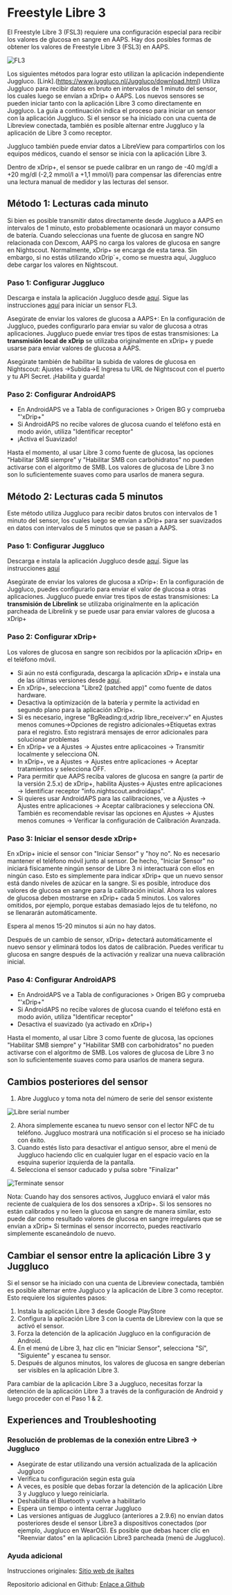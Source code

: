 # **Freestyle Libre 3**

El Freestyle Libre 3 (FSL3) requiere una configuración especial para recibir los valores de glucosa en sangre en AAPS. Hay dos posibles formas de obtener los valores de Freestyle Libre 3 (FSL3) en AAPS.

![FL3](https://github.com/blaqone/AndroidAPSdocs/assets/37814299/d912c1d3-06d2-4b58-ad7c-025ca1980fae)


Los siguientes métodos para lograr esto utilizan la aplicación independiente Juggluco. [Link].(https://www.juggluco.nl/Juggluco/download.html) Utiliza Juggluco para recibir datos en bruto en intervalos de 1 minuto del sensor, los cuales luego se envían a xDrip+ o AAPS. Los nuevos sensores se pueden iniciar tanto con la aplicación Libre 3 como directamente en Juggluco. La guía a continuación indica el proceso para iniciar un sensor con la aplicación Juggluco. Si el sensor se ha iniciado con una cuenta de Libreview conectada, también es posible alternar entre Juggluco y la aplicación de Libre 3 como receptor.

Juggluco también puede enviar datos a LibreView para compartirlos con los equipos médicos, cuando el sensor se inicia con la aplicación Libre 3.

Dentro de xDrip+, el sensor se puede calibrar en un rango de -40 mg/dl a +20 mg/dl (-2,2 mmol/l a +1,1 mmol/l) para compensar las diferencias entre una lectura manual de medidor y las lecturas del sensor.

## Método 1: Lecturas cada minuto
Si bien es posible transmitir datos directamente desde Juggluco a AAPS en intervalos de 1 minuto, esto probablemente ocasionará un mayor consumo de batería. Cuando seleccionas una fuente de glucosa en sangre NO relacionada con Dexcom, AAPS no carga los valores de glucosa en sangre en Nightscout. Normalmente, xDrip+ se encarga de esta tarea. Sin embargo, si no estás utilizando xDrip`+, como se muestra aquí, Juggluco debe cargar los valores en Nightscout.

### Paso 1: Configurar Juggluco
Descarga e instala la aplicación Juggluco desde [aquí](https://www.juggluco.nl/Juggluco/download.html). Sigue las instrucciones [aquí](https://www.juggluco.nl/Juggluco/libre3/) para iniciar un sensor FL3.

Asegúrate de enviar los valores de glucosa a AAPS+: En la configuración de Juggluco, puedes configurarlo para enviar su valor de glucosa a otras aplicaciones. Juggluco puede enviar tres tipos de estas transmisiones: La **transmisión local de xDrip** se utilizaba originalmente en xDrip+ y puede usarse para enviar valores de glucosa a AAPS.

Asegúrate también de habilitar la subida de valores de glucosa en Nightscout: Ajustes ->Subida->E Ingresa tu URL de Nightscout con el puerto y tu API Secret. ¡Habilita y guarda!

### Paso 2: Configurar AndroidAPS

- En AndroidAPS ve a Tabla de configuraciones > Origen BG y comprueba "'xDrip+"
- Si AndroidAPS no recibe valores de glucosa cuando el teléfono está en modo avión, utiliza "Identificar receptor"
- ¡Activa el Suavizado!

Hasta el momento, al usar Libre 3 como fuente de glucosa, las opciones "Habilitar SMB siempre" y "Habilitar SMB con carbohidratos" no pueden activarse con el algoritmo de SMB. Los valores de glucosa de Libre 3 no son lo suficientemente suaves como para usarlos de manera segura.


## Método 2: Lecturas cada 5 minutos
Este método utiliza Juggluco para recibir datos brutos con intervalos de 1 minuto del sensor, los cuales luego se envían a xDrip+ para ser suavizados en datos con intervalos de 5 minutos que se pasan a AAPS.

### Paso 1: Configurar Juggluco
Descarga e instala la aplicación Juggluco desde [aquí](https://www.juggluco.nl/Juggluco/download.html). Sigue las instrucciones [aquí](https://www.juggluco.nl/Juggluco/libre3/)

Asegúrate de enviar los valores de glucosa a xDrip+: En la configuración de Juggluco, puedes configurarlo para enviar el valor de glucosa a otras aplicaciones. Juggluco puede enviar tres tipos de estas transmisiones: La **transmisión de Librelink** se utilizaba originalmente en la aplicación parcheada de Librelink y se puede usar para enviar valores de glucosa a xDrip+

### Paso 2: Configurar xDrip+

Los valores de glucosa en sangre son recibidos por la aplicación xDrip+ en el teléfono móvil.

- Si aún no está configurada, descarga la aplicación xDrip+ e instala una de las últimas versiones desde [aquí](https://github.com/NightscoutFoundation/xDrip/releases).
- En xDrip+, selecciona "Libre2 (patched app)" como fuente de datos hardware.
- Desactiva la optimización de la batería y permite la actividad en segundo plano para la aplicación xDrip+.
- Si es necesario, ingrese "BgReading:d,xdrip libre_receiver:v" en Ajustes menos comunes->Opciones de registro adicionales->Etiquetas extras para el registro. Esto registrará mensajes de error adicionales para solucionar problemas
- En xDrip+ ve a Ajustes -> Ajustes entre aplicacoines -> Transmitir localmente y selecciona ON.
- In xDrip+, ve a Ajustes -> Ajustes entre aplicaciones -> Aceptar tratamientos y selecciona OFF.
- Para permitir que AAPS reciba valores de glucosa en sangre (a partir de la versión 2.5.x) de xDrip+, habilita Ajustes-> Ajustes entre aplicaciones -> Identificar receptor "info.nightscout.androidaps".
- Si quieres usar AndroidAPS para las calibraciones, ve a Ajustes -> Ajustes entre aplicaciones -> Aceptar calibraciones y selecciona ON. También es recomendable revisar las opciones en Ajustes -> Ajustes menos comunes -> Verificar la configuración de Calibración Avanzada.

### Paso 3: Iniciar el sensor desde xDrip+

En xDrip+ inicie el sensor con "Iniciar Sensor" y "hoy no". No es necesario mantener el teléfono móvil junto al sensor. De hecho, "Iniciar Sensor" no iniciará físicamente ningún sensor de Libre 3 ni interactuará con ellos en ningún caso. Esto es simplemente para indicar xDrip+ que un nuevo sensor está dando niveles de azúcar en la sangre. Si es posible, introduce dos valores de glucosa en sangre para la calibración inicial. Ahora los valores de glucosa deben mostrarse en xDrip+ cada 5 minutos. Los valores omitidos, por ejemplo, porque estabas demasiado lejos de tu teléfono, no se llenararán automáticamente.

Espera al menos 15-20 minutos si aún no hay datos.

Después de un cambio de sensor, xDrip+ detectará automáticamente el nuevo sensor y eliminará todos los datos de calibración. Puedes verificar tu glucosa en sangre después de la activación y realizar una nueva calibración inicial.

### Paso 4: Configurar AndroidAPS

- En AndroidAPS ve a Tabla de configuraciones > Origen BG y comprueba "'xDrip+"
- Si AndroidAPS no recibe valores de glucosa cuando el teléfono está en modo avión, utiliza "Identificar receptor"
- Desactiva el suavizado (ya activado en xDrip+)

Hasta el momento, al usar Libre 3 como fuente de glucosa, las opciones "Habilitar SMB siempre" y "Habilitar SMB con carbohidratos" no pueden activarse con el algoritmo de SMB. Los valores de glucosa de Libre 3 no son lo suficientemente suaves como para usarlos de manera segura.



## Cambios posteriores del sensor

1. Abre Juggluco y toma nota del número de serie del sensor existente

![Libre serial number](../images/libre3/step\_13.jpg)

2. Ahora simplemente escanea tu nuevo sensor con el lector NFC de tu teléfono. Juggluco mostrará una notificación si el proceso se ha iniciado con éxito.
3. Cuando estés listo para desactivar el antiguo sensor, abre el menú de Juggluco haciendo clic en cualquier lugar en el espacio vacío en la esquina superior izquierda de la pantalla.
4. Selecciona el sensor caducado y pulsa sobre "Finalizar"

![Terminate sensor](../images/libre3/step\_14.jpg)

Nota: Cuando hay dos sensores activos, Juggluco enviará el valor más reciente de cualquiera de los dos sensores a xDrip+. Si los sensores no están calibrados y no leen la glucosa en sangre de manera similar, esto puede dar como resultado valores de glucosa en sangre irregulares que se envían a xDrip+ Si terminas el sensor incorrecto, puedes reactivarlo simplemente escaneándolo de nuevo.

## Cambiar el sensor entre la aplicación Libre 3 y Juggluco

Si el sensor se ha iniciado con una cuenta de Libreview conectada, también es posible alternar entre Juggluco y la aplicación de Libre 3 como receptor. Esto requiere los siguientes pasos:

1. Instala la aplicación Libre 3 desde Google PlayStore
2. Configura la aplicación Libre 3 con la cuenta de Libreview con la que se activó el sensor.
3. Forza la detención de la aplicación Juggluco en la configuración de Android.
4. En el menú de Libre 3, haz clic en "Iniciar Sensor", selecciona "Sí", "Siguiente" y escanea tu sensor.
5. Después de algunos minutos, los valores de glucosa en sangre deberían ser visibles en la aplicación Libre 3.

Para cambiar de la aplicación Libre 3 a Juggluco, necesitas forzar la detención de la aplicación Libre 3 a través de la configuración de Android y luego proceder con el Paso 1 & 2.

## Experiences and Troubleshooting

### Resolución de problemas de la conexión entre Libre3 -> Juggluco

- Asegúrate de estar utilizando una versión actualizada de la aplicación Juggluco
- Verifica tu configuración según esta guía
- A veces, es posible que debas forzar la detención de la aplicación Libre 3 y Juggluco y luego reiniciarla.
- Deshabilita el Bluetooth y vuelve a habilitarlo
- Espera un tiempo o intenta cerrar Juggluco
- Las versiones antiguas de Juggluco (anteriores a 2.9.6) no envían datos posteriores desde el sensor Libre3 a dispositivos conectados (por ejemplo, Juggluco en WearOS). Es posible que debas hacer clic en "Reenviar datos" en la aplicación Libre3 parcheada (menú de Juggluco).

### Ayuda adicional

Instrucciones originales: [Sitio web de jkaltes](https://www.juggluco.nl/Juggluco/libre3/)

Repositorio adicional en Github: [Enlace a Github](https://github.com/maheini/FreeStyle-Libre-3-patch)
